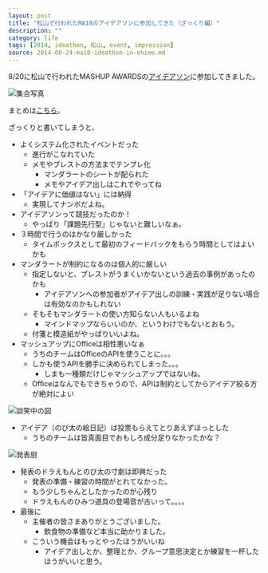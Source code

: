 ```yaml
---
layout: post
title: "松山で行われたMA10のアイデアソンに参加してきた（ざっくり編）"
description: ""
category: life
tags: [2014, ideathon, 松山, event, impression]
source: 2014-08-24-ma10-ideathon-in-ehime.md
---
```


8/20に松山で行われたMASHUP AWARDSの[アイデアソン](http://mashupawards.doorkeeper.jp/events/13539)に参加してきました。

![](https://pbs.twimg.com/media/Bve5DlZCcAARcPh.jpg "集合写真")

まとめは[こちら](http://togetter.com/li/708984?page=1)。

ざっくりと書いてしまうと、

* よくシステム化されたイベントだった
	* 進行がこなれていた
	* メモやブレストの方法までテンプレ化
		* マンダラートのシートが配られた
		* メモやアイデア出しはこれでやってね
* 「アイデアに価値はない」には納得
	* 実現してナンボだよね。
* アイデアソンって競技だったのか！
	* やっぱり「課題先行型」じゃないと難しいなぁ。
* ３時間で行うのはかなり厳しかった
	* タイムボックスとして最初のフィードバックをもらう時間としてはよいかも
* マンダラートが制約になるのは個人的に厳しい
	* 指定しないと、ブレストがうまくいかないという過去の事例があったのかも
		* アイデアソンへの参加者がアイデア出しの訓練・実践が足りない場合は有効なのかもしれない
	* そもそもマンダラートの使い方知らない人もいるよね
		* マインドマップならいいのか、というわけでもないとおもう。
	* 付箋と模造紙がやっぱりいいよね。
* マッシュアップにOfficeは相性悪いなぁ
	* うちのチームはOfficeのAPIを使うことに。。。
	* しかも使うAPIを勝手に決められてしまった。。。
		* しまも一種類だけじゃマッシュアップではないね。
	* Officeはなんでもできちゃうので、APIは制約としてからアイデア絞る方が絶対によい

![](http://pbs.twimg.com/media/BvenGHWCYAAtgYs.jpg "談笑中の図")

* アイデア（のび太の絵日記）は投票もらえてとりあえずほっとした
	* うちのチームは皆真面目でおもしろ成分足りなかったかな？

![](http://pbs.twimg.com/media/BveyGW2CcAEbae-.jpg "発表厨")

* 発表のドラえもんとのび太の寸劇は即興だった
	* 発表の準備・練習の時間がとれてなかった。
	* もう少しちゃんとしたかったのが心残り
	* ドラえもんのひみつ道具の登場音が古いって。。。。
* 最後に
	* 主催者の皆さまありがとうございました。
		* 飲食物の準備など本当に助かりました。
	* こういう機会はもっとやったほうがいいね
		* アイデア出しとか、整理とか、グループ意思決定とか練習を一杯したほうがいいと思う。



